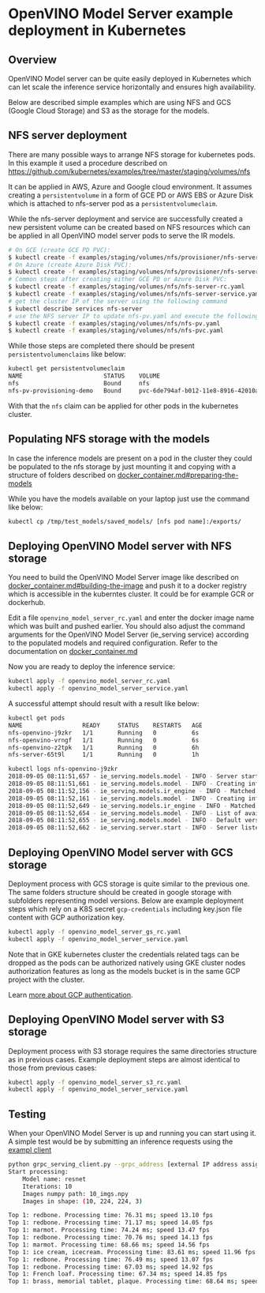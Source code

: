 # OpenVINO Model Server example deployment in Kubernetes

## Overview
OpenVINO Model server can be quite easily deployed in Kubernetes which can let scale the inference service horizontally
and ensures high availability.

Below are described simple examples which are using NFS and GCS (Google Cloud Storage) and S3 as the storage for the models.

## NFS server deployment

There are many possible ways to arrange NFS storage for kubernetes pods. In this example it used a procedure described on 
https://github.com/kubernetes/examples/tree/master/staging/volumes/nfs

It can be applied in AWS, Azure and Google cloud environment. It assumes creating a `persistentvolume` in a form of 
GCE PD or AWS EBS or Azure Disk which is attached to nfs-server pod as a `persistentvolumeclaim`. 

While the nfs-server deployment and service are successfully created a new persistent volume can be created based on NFS
resources which can be applied in all OpenVINO model server pods to serve the IR models. 

```bash
# On GCE (create GCE PD PVC):
$ kubectl create -f examples/staging/volumes/nfs/provisioner/nfs-server-gce-pv.yaml
# On Azure (create Azure Disk PVC):
$ kubectl create -f examples/staging/volumes/nfs/provisioner/nfs-server-azure-pv.yaml
# Common steps after creating either GCE PD or Azure Disk PVC:
$ kubectl create -f examples/staging/volumes/nfs/nfs-server-rc.yaml
$ kubectl create -f examples/staging/volumes/nfs/nfs-server-service.yaml
# get the cluster IP of the server using the following command
$ kubectl describe services nfs-server
# use the NFS server IP to update nfs-pv.yaml and execute the following
$ kubectl create -f examples/staging/volumes/nfs/nfs-pv.yaml
$ kubectl create -f examples/staging/volumes/nfs/nfs-pvc.yaml
```

While those steps are completed there should be present `persistentvolumenclaims` like below:
```bash
kubectl get persistentvolumeclaim
NAME                       STATUS    VOLUME                                     CAPACITY   ACCESS MODES   STORAGECLASS   AGE
nfs                        Bound     nfs                                        1Mi        RWX                           23h
nfs-pv-provisioning-demo   Bound     pvc-6de794af-b012-11e8-8916-42010a9c0142   200Gi      RWO            standard       1d
```

With that the `nfs` claim can be applied for other pods in the kubernetes cluster.


## Populating NFS storage with the models
In case the inference models are present on a pod in the cluster they could be populated to the nfs storage by just
mounting it and copying with a structure of folders described on 
[docker_container.md#preparing-the-models](../docs/docker_container.md#preparing-the-models) 

While you have the models available on your laptop just use the command like below:
```bash
kubectl cp /tmp/test_models/saved_models/ [nfs pod name]:/exports/
```

## Deploying OpenVINO Model server with NFS storage

You need to build the OpenVINO Model Server image like described on 
[docker_container.md#building-the-image](../docs/docker_container.md#building-the-image) and push it to a docker 
registry which is accessible in the kuberntes cluster. It could be for example GCR or dockerhub.

Edit a file `openvino_model_server_rc.yaml` and enter the docker image name which was built and pushed earlier.
You should also adjust the command arguments for the OpenVINO Model Server (ie_serving service) according to the
populated models and required configuration. Refer to the documentation on
 [docker_container.md](../docs/docker_container.md) 
 
Now you are ready to deploy the inference service:

```bash
kubectl apply -f openvino_model_server_rc.yaml
kubectl apply -f openvino_model_server_service.yaml
```

A successful attempt should result with a result like below:
```bash
kubectl get pods
NAME                 READY     STATUS    RESTARTS   AGE
nfs-openvino-j9zkr   1/1       Running   0          6s
nfs-openvino-vrngf   1/1       Running   0          6s
nfs-openvino-z2tpk   1/1       Running   0          6h
nfs-server-65t9l     1/1       Running   0          1h

kubectl logs nfs-openvino-j9zkr
2018-09-05 08:11:51,657 - ie_serving.models.model - INFO - Server start loading model: resnet
2018-09-05 08:11:51,661 - ie_serving.models.model - INFO - Creating inference engine object for version: 1
2018-09-05 08:11:52,156 - ie_serving.models.ir_engine - INFO - Matched keys for model: {'outputs': {'resnet_v1_50/predictions/Reshape_1': 'resnet_v1_50/predictions/Reshape_1'}, 'inputs': {'input': 'input'}}
2018-09-05 08:11:52,161 - ie_serving.models.model - INFO - Creating inference engine object for version: 2
2018-09-05 08:11:52,649 - ie_serving.models.ir_engine - INFO - Matched keys for model: {'outputs': {'resnet_v2_50/predictions/Reshape_1': 'resnet_v2_50/predictions/Reshape_1'}, 'inputs': {'input': 'input'}}
2018-09-05 08:11:52,654 - ie_serving.models.model - INFO - List of available versions for resnet model: [1, 2]
2018-09-05 08:11:52,655 - ie_serving.models.model - INFO - Default version for resnet model is 2
2018-09-05 08:11:52,662 - ie_serving.server.start - INFO - Server listens on port 80 and will be serving models: ['resnet']
```

## Deploying OpenVINO Model server with GCS storage

Deployment process with GCS storage is quite similar to the previous one. The same folders structure should be created
in google storage with subfolders representing model versions. Below are example deployment steps which rely on a K8S
secret `gcp-credentials` including key.json file content with GCP authorization key.

```bash
kubectl apply -f openvino_model_server_gs_rc.yaml
kubectl apply -f openvino_model_server_service.yaml
```

Note that in GKE kubernetes cluster the credentials related tags can be dropped as the pods can be authorized natively
using GKE cluster nodes authorization features as long as the models bucket is in the same GCP project with the cluster.

Learn [more about GCP authentication](https://cloud.google.com/docs/authentication/production).


## Deploying OpenVINO Model server with S3 storage

Deployment process with S3 storage requires the same directories structure 
as in previous cases. Example deployment steps are almost identical to those 
from previous cases:

```bash
kubectl apply -f openvino_model_server_s3_rc.yaml
kubectl apply -f openvino_model_server_service.yaml
```


## Testing

When your OpenVINO Model Server is up and running you can start using it. A simple test would be by submitting 
an inference requests using the [exampl client](../example_client)

```bash
python grpc_serving_client.py --grpc_address [external IP address assigned to the service] --grpc_port 80 --model_name resnet --transpose_input True --images_numpy_path 10_imgs.npy --output_name resnet_v1_50/predictions/Reshape_1
Start processing:
	Model name: resnet
	Iterations: 10
	Images numpy path: 10_imgs.npy
	Images in shape: (10, 224, 224, 3)

Top 1: redbone. Processing time: 76.31 ms; speed 13.10 fps
Top 1: redbone. Processing time: 71.17 ms; speed 14.05 fps
Top 1: marmot. Processing time: 74.24 ms; speed 13.47 fps
Top 1: redbone. Processing time: 70.76 ms; speed 14.13 fps
Top 1: marmot. Processing time: 68.66 ms; speed 14.56 fps
Top 1: ice cream, icecream. Processing time: 83.61 ms; speed 11.96 fps
Top 1: redbone. Processing time: 76.49 ms; speed 13.07 fps
Top 1: redbone. Processing time: 67.03 ms; speed 14.92 fps
Top 1: French loaf. Processing time: 67.34 ms; speed 14.85 fps
Top 1: brass, memorial tablet, plaque. Processing time: 68.64 ms; speed 14.57 fps
```